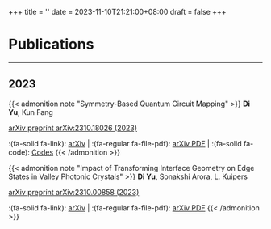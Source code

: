+++
title = ''
date = 2023-11-10T21:21:00+08:00
draft = false
+++

# Publications
---
## 2023

{{< admonition note "Symmetry-Based Quantum Circuit Mapping" >}}
**Di Yu**, Kun Fang

[arXiv preprint arXiv:2310.18026 (2023)](https://arxiv.org/abs/2310.18026)

:(fa-solid fa-link): [arXiv](https://arxiv.org/abs/2310.18026) | :(fa-regular fa-file-pdf): [arXiv PDF](https://arxiv.org/pdf/2310.18026.pdf) | :(fa-solid fa-code): [Codes](https://github.com/nagato-D/symmetry-based-quantum-circuit-mapping)
{{< /admonition >}}


{{< admonition note "Impact of Transforming Interface Geometry on Edge States in Valley Photonic Crystals" >}}
**Di Yu**, Sonakshi Arora, L. Kuipers

[arXiv preprint arXiv:2310.00858 (2023)](https://arxiv.org/abs/2310.00858)

:(fa-solid fa-link): [arXiv](https://arxiv.org/abs/2310.00858) | :(fa-regular fa-file-pdf): [arXiv PDF](https://arxiv.org/pdf/2310.00858.pdf)
{{< /admonition >}}